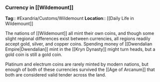 ### Currency in [[Wildemount]]
**Tag**:: #Exandria/Customs/Wildemount
**Location**:: [[Daily Life in Wildemount]]

The nations of [[Wildemount]] all mint their own coins, and though some slight regional differences exist between currencies, all regions readily accept gold, silver, and copper coins. Spending money of [[Dwendalian Empire|Dwendalian]] mint in the [[Kryn Dynasty]] might turn heads, but a gold coin is still a gold coin.

Platinum and electrum coins are rarely minted by modern nations, but enough of both of these currencies survived the [[Age of Arcanum]] that both are considered valid tender across the land.